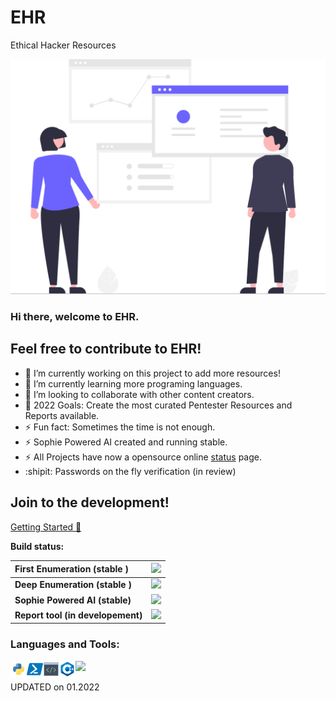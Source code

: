 # EHR
Ethical Hacker Resources

<p align="center">
  <img src="https://raw.githubusercontent.com/carlostkd/EHR/master/organize.svg">
</p>


### Hi there, welcome to EHR.

## Feel free to contribute to EHR!
- 🔭 I’m currently working on this project to add more resources!
- 🌱 I’m currently learning more programing languages.
- 👯 I’m looking to collaborate with other content creators.
- 🥅 2022 Goals: Create the most curated Pentester Resources and Reports available.
- ⚡ Fun fact: Sometimes the time is not enough.
- ⚡ Sophie Powered AI created and running stable.
- ⚡ All Projects have now a opensource online [status](https://carlostkd.github.io/status) page.
- :shipit:   Passwords on the fly verification (in review)


## Join to the development!

 [Getting Started <g-emoji class="g-emoji" alias="footprints" fallback-src="https://github.githubassets.com/images/icons/emoji/unicode/1f463.png">👣</g-emoji>](#getting-started-)

**Build status:** <br>

|First Enumeration (stable )| ![](https://app.bitrise.io/app/7c4fbbdb2c1c0a20/status.svg?token=t2kBlsAf8d8yZftuohQnTw&branch=master)|
| :----- | :------ |
|**Deep Enumeration (stable )**| ![](https://app.bitrise.io/app/a2a0b888408d15d8/status.svg?token=6Fz1YAJL944eJLwmmbkQ9A&branch=master)|
|**Sophie Powered AI (stable)**| ![](https://app.bitrise.io/app/a2a0b888408d15d8/status.svg?token=6Fz1YAJL944eJLwmmbkQ9A&branch=master)|
|**Report tool (in developement)**| ![](https://app.bitrise.io/app/a2a0b888408d15d8/status.svg?token=6Fz1YAJL944eJLwmmbkQ9A&branch=stable)|




### Languages and Tools:

<img align="left" alt="Python" width="26px" src="https://raw.githubusercontent.com/github/explore/80688e429a7d4ef2fca1e82350fe8e3517d3494d/topics/python/python.png" />
<img align="left" alt="powershell" width="26px" src="https://raw.githubusercontent.com/carlostkd/EHR/master/powershell.png" />
<img align="left" alt="lua" width="26px" src="https://raw.githubusercontent.com/carlostkd/EHR/master/lua.png" />
<img align="left" alt="lua" width="26px" src="https://raw.githubusercontent.com/carlostkd/EHR/master/c++.png" />


<img src="https://raw.githubusercontent.com/carlostkd/EHR/ehr-sophie.svg">




UPDATED on 01.2022
